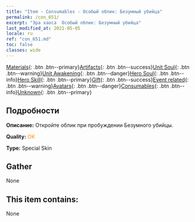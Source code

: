 ```yaml
---
title: "Item - Consumables - Особый облик: Безумный убийца"
permalink: /con_651/
excerpt: "Эра хаоса  Особый облик: Безумный убийца"
last_modified_at: 2021-05-05
locale: ru
ref: "con_651.md"
toc: false
classes: wide
---
```

 [Materials](/ItemsRU/){: .btn .btn--primary}[Artifacts](/ItemsRU/Artifacts/){: .btn .btn--success}[Unit Soul](/ItemsRU/UnitSoul/){: .btn .btn--warning}[Unit Awakening](/ItemsRU/UnitAwakening/){: .btn .btn--danger}[Hero Soul](/ItemsRU/HeroSoul/){: .btn .btn--info}[Hero Skill](/ItemsRU/HeroSkill/){: .btn .btn--primary}[Gift](/ItemsRU/Gift/){: .btn .btn--success}[Event related](/ItemsRU/Events/){: .btn .btn--warning}[Avatars](/ItemsRU/Avatars/){: .btn .btn--danger}[Consumables](/ItemsRU/Consumables/){: .btn .btn--info}[Unknown](/ItemsRU/Unknown/){: .btn .btn--primary}

## Подробности
 **Описание:** Откройте облик при пробуждении Безумного убийцы.

 **Quality:** <span style="color: #FF8C00">OK</span>

 **Type:** Special Skin

## Gather

  None

## This item contains:

  None

